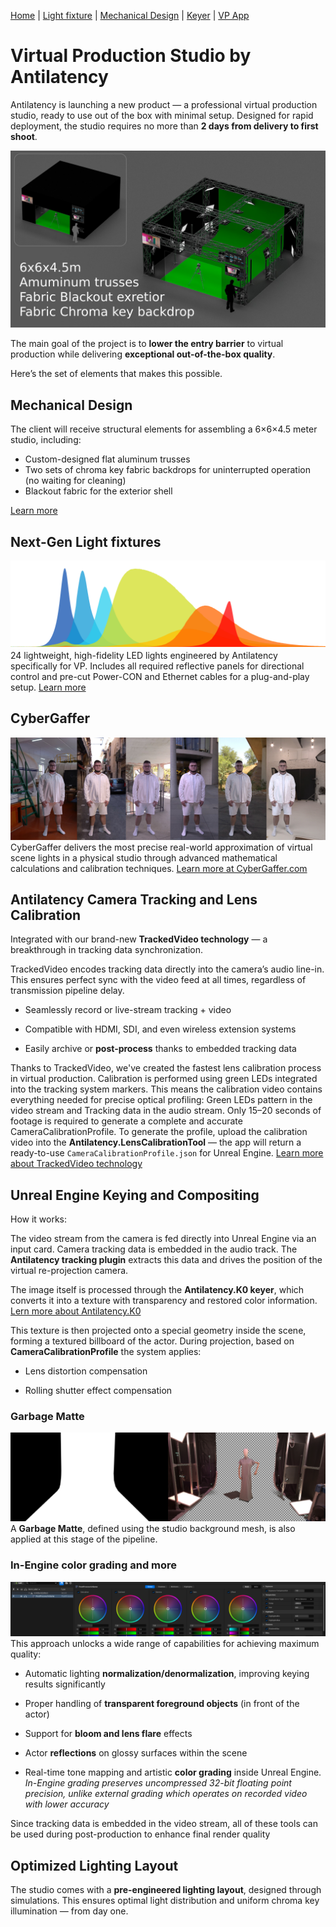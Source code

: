 

[Home](https://antilatency.github.io/GreenScreenStudioConcept) |
[Light fixture](Light/README.md) |
[Mechanical Design](MechanicalDesign/README.md) |
[Keyer](K0/README.md) |
[VP App](VPApp/README.md)


# Virtual Production Studio by Antilatency

Antilatency is launching a new product — a professional virtual production studio, ready to use out of the box with minimal setup. Designed for rapid deployment, the studio requires no more than **2 days from delivery to first shoot**.

![AVPS_Concept](AVPS_Concept.jpg)

The main goal of the project is to **lower the entry barrier** to virtual production while delivering **exceptional out-of-the-box quality**.

Here’s the set of elements that makes this possible.

## Mechanical Design
The client will receive structural elements for assembling a 6×6×4.5 meter studio, including:
- Custom-designed flat aluminum trusses
- Two sets of chroma key fabric backdrops for uninterrupted operation (no waiting for cleaning)
- Blackout fabric for the exterior shell

[Learn more](MechanicalDesign/README.md)

## Next-Gen Light fixtures
[![AVPS_Concept](LightFixturesTitle.png)](Light/README.md)
24 lightweight, high-fidelity LED lights engineered by Antilatency specifically for VP.
Includes all required reflective panels for directional control and pre-cut Power-CON and Ethernet cables for a plug-and-play setup.
[Learn more](Light/README.md)

## CyberGaffer
![CyberGaffer](CyberGafferTitle.jpg)
CyberGaffer delivers the most precise real-world approximation of virtual scene lights in a physical studio through advanced mathematical calculations and calibration techniques.
[Learn more at CyberGaffer.com](https://cybergaffer.com/)

## Antilatency Camera Tracking and Lens Calibration
Integrated with our brand-new **TrackedVideo technology** — a breakthrough in tracking data synchronization.

TrackedVideo encodes tracking data directly into the camera’s audio line-in. This ensures perfect sync with the video feed at all times, regardless of transmission pipeline delay.

- Seamlessly record or live-stream tracking + video

- Compatible with HDMI, SDI, and even wireless extension systems

- Easily archive or **post-process** thanks to embedded tracking data

Thanks to TrackedVideo, we've created the fastest lens calibration process in virtual production.
Calibration is performed using green LEDs integrated into the tracking system markers.
This means the calibration video contains everything needed for precise optical profiling: Green LEDs pattern in the video stream and Tracking data in the audio stream.
Only 15–20 seconds of footage is required to generate a complete and accurate CameraCalibrationProfile.
To generate the profile, upload the calibration video into the **Antilatency.LensCalibrationTool** —
the app will return a ready-to-use ``CameraCalibrationProfile.json`` for Unreal Engine.
[Learn more about TrackedVideo technology](VPApp/README.md)

## Unreal Engine Keying and Compositing
How it works:

The video stream from the camera is fed directly into Unreal Engine via an input card.
Camera tracking data is embedded in the audio track. The **Antilatency tracking plugin** extracts this data and drives the position of the virtual re-projection camera.

The image itself is processed through the **Antilatency.K0 keyer**, which converts it into a texture with transparency and restored color information.
[Lern more about Antilatency.K0](K0/README.md)

This texture is then projected onto a special geometry inside the scene, forming a textured billboard of the actor. During projection, based on **CameraCalibrationProfile** the system applies:

- Lens distortion compensation

- Rolling shutter effect compensation

### Garbage Matte
![UnrealEngineColorGrading](GarbageMatte.png)
A **Garbage Matte**, defined using the studio background mesh, is also applied at this stage of the pipeline.

### In-Engine color grading and more
![UnrealEngineColorGrading](UnrealEngineColorGrading.png)
This approach unlocks a wide range of capabilities for achieving maximum quality:

- Automatic lighting **normalization/denormalization**, improving keying results significantly

- Proper handling of **transparent foreground objects** (in front of the actor)

- Support for **bloom and lens flare** effects

- Actor **reflections** on glossy surfaces within the scene

- Real-time tone mapping and artistic **color grading** inside Unreal Engine. *In-Engine grading preserves uncompressed 32-bit floating point precision, unlike external grading which operates on recorded video with lower accuracy*

Since tracking data is embedded in the video stream, all of these tools can be used during post-production to enhance final render quality




## Optimized Lighting Layout

The studio comes with a **pre-engineered lighting layout**, designed through simulations.
This ensures optimal light distribution and uniform chroma key illumination — from day one.